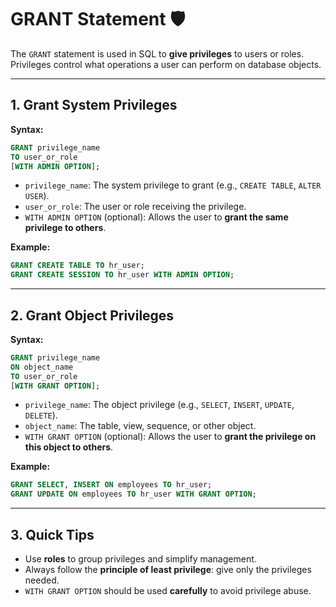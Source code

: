 # GRANT Statement 🛡️

The `GRANT` statement is used in SQL to **give privileges** to users or roles.  
Privileges control what operations a user can perform on database objects.

---

## 1. Grant System Privileges

**Syntax:**

```sql
GRANT privilege_name
TO user_or_role
[WITH ADMIN OPTION];
```

* `privilege_name`: The system privilege to grant (e.g., `CREATE TABLE`, `ALTER USER`).
* `user_or_role`: The user or role receiving the privilege.
* `WITH ADMIN OPTION` (optional): Allows the user to **grant the same privilege to others**.

**Example:**

```sql
GRANT CREATE TABLE TO hr_user;
GRANT CREATE SESSION TO hr_user WITH ADMIN OPTION;
```

---

## 2. Grant Object Privileges

**Syntax:**

```sql
GRANT privilege_name
ON object_name
TO user_or_role
[WITH GRANT OPTION];
```

* `privilege_name`: The object privilege (e.g., `SELECT`, `INSERT`, `UPDATE`, `DELETE`).
* `object_name`: The table, view, sequence, or other object.
* `WITH GRANT OPTION` (optional): Allows the user to **grant the privilege on this object to others**.

**Example:**

```sql
GRANT SELECT, INSERT ON employees TO hr_user;
GRANT UPDATE ON employees TO hr_user WITH GRANT OPTION;
```

---

## 3. Quick Tips

* Use **roles** to group privileges and simplify management.
* Always follow the **principle of least privilege**: give only the privileges needed.
* `WITH GRANT OPTION` should be used **carefully** to avoid privilege abuse.